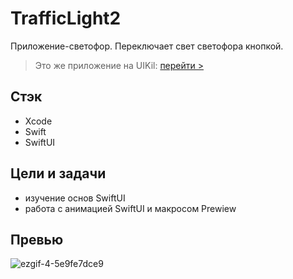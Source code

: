 # TrafficLight2
Приложение-светофор. Переключает свет светофора кнопкой.

> Это же приложение на UIKil: [перейти >](https://github.com/jerry-oks/TrafficLight)

## Стэк
+ Xcode
+ Swift
+ SwiftUI

## Цели и задачи
+ изучение основ SwiftUI
+ работа с анимацией SwiftUI и макросом Prewiew

## Превью
![ezgif-4-5e9fe7dce9](https://github.com/user-attachments/assets/6a877ac6-d6fb-4307-8c26-e860ea7fc92f)
